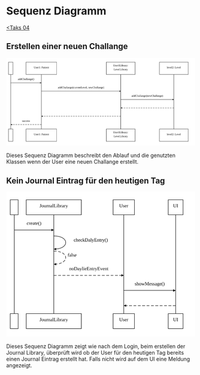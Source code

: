 # Sequenz Diagramm

[<Taks 04](../Task04.md)

## Erstellen einer neuen Challange

![Create Challange](./CreateChallange.svg)

Dieses Sequenz Diagramm beschreibt den Ablauf und die genutzten Klassen wenn der User eine neuen Challange erstellt.

## Kein Journal Eintrag für den heutigen Tag

![No Entry](./NoEntry.svg)

Dieses Sequenz Diagramm zeigt wie nach dem Login, beim erstellen der Journal Library, überprüft wird ob der User für den heutigen Tag bereits einen Journal Eintrag erstellt hat. Falls nicht wird auf dem UI eine Meldung angezeigt.